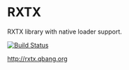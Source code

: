 RXTX
========

RXTX library with native loader support.

[![Build Status](https://api.travis-ci.org/reines/rxtx.png)](https://travis-ci.org/reines/rxtx)

http://rxtx.qbang.org

